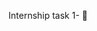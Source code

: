 Internship task 1- 👋 
<!---
BhavikaChippad/BhavikaChippad is a ✨ special ✨ repository because its `README.md` (this file) appears on your GitHub profile.
You can click the Preview link to take a look at your changes.
--->
